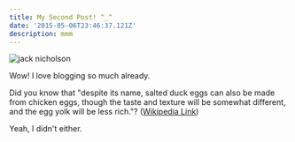 ```yaml
---
title: My Second Post! ^_^
date: '2015-05-06T23:46:37.121Z'
description: mmm
---
```

![jack nicholson](/img/джек-николсон-2.png "Love blogging sooo much already")

Wow! I love blogging so much already.

Did you know that "despite its name, salted duck eggs can also be made from chicken eggs, though the taste and texture will be somewhat different, and the
egg yolk will be less rich."?
([Wikipedia Link](http://en.wikipedia.org/wiki/Salted_duck_egg))

Yeah, I didn't either.
